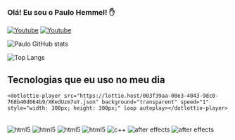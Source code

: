 

### Olá! Eu sou o Paulo Hemmel! ✋

[![Youtube](https://img.shields.io/badge/YouTube-FF0000?style=for-the-badge&logo=youtube&logoColor=white)](https://www.youtube.com/@paulohemmel)
[![Youtube](https://img.shields.io/badge/Instagram-E4405F?style=for-the-badge&logo=instagram&logoColor=white)](https://www.instagram.com/paulohemmels)

![Paulo GitHub stats](https://github-readme-stats.vercel.app/api?username=paulohemmel&show_icons=true&theme=radical)

![Top Langs](https://github-readme-stats.vercel.app/api/top-langs/?username=paulohemmel&layout=compact)

## Tecnologias que eu uso no meu dia

<script src="https://unpkg.com/@dotlottie/player-component@latest/dist/dotlottie-player.mjs" type="module"></script> 

    <dotlottie-player src="https://lottie.host/003f39aa-00e3-4043-9dc0-768b40d064b9/XKedUzm7uY.json" background="transparent" speed="1" style="width: 300px; height: 300px;" loop autoplay></dotlottie-player>
    
<div style="display: inline_block"><br/>
    <img align="center" alt="html5" src="https://img.shields.io/badge/HTML5-E34F26?style=for-the-badge&logo=html5&logoColor=white" />
    <img align="center" alt="html5" src="https://img.shields.io/badge/CSS3-1572B6?style=for-the-badge&logo=css3&logoColor=white" />
    <img align="center" alt="html5" src="https://img.shields.io/badge/JavaScript-F7DF1E?style=for-the-badge&logo=javascript&logoColor=black" />
    <img align="center" alt="html5" src="https://img.shields.io/badge/C-00599C?style=for-the-badge&logo=c&logoColor=white" />
    <img align="center" alt="c++" src="https://img.shields.io/badge/C%2B%2B-00599C?style=for-the-badge&logo=c%2B%2B&logoColor=white" />
    <img align="center" alt="after effects" src="https://img.shields.io/badge/Adobe%20after%20affects-CF96FD?style=for-the-badge&logo=Adobe%20after%20effects&logoColor=393665" />
        <img align="center" alt="after effects" src="https://img.shields.io/badge/Adobe%20Photoshop-31A8FF?style=for-the-badge&logo=Adobe%20Photoshop&logoColor=black" />
</div>


